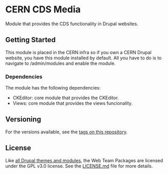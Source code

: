# CERN CDS Media

Module that provides the CDS functionality in Drupal websites.

## Getting Started

This module is placed in the CERN infra so if you own a CERN Drupal website, you have this module installed by default. All you have to do is to navigate to /admin/modules and enable the module.

### Dependencies

The module has the following dependencies:

* CKEditor: core module that provides the CKEditor.
* Views: core module that provides the views funcionality.

## Versioning

For the versions available, see the [tags on this repository](https://gitlab.com/web-team/drupal/public/d8/modules/cern-cds-media/tags). 

## License

Like [all Drupal themes and modules](https://www.drupal.org/about/licensing), the
Web Team Packages are licensed under the GPL v3.0 license. See the [LICENSE.md](LICENSE.md)
file for more details.